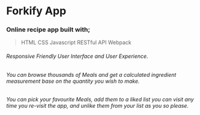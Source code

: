 # Forkify App

### Online recipe app built with;
>HTML
>CSS
>Javascript
>RESTful API
>Webpack

###### Responsive Friendly User Interface and User Experience.
###### You can browse thousands of Meals and get a calculated ingredient measurement base on the quantity you wish to make.
###### You can pick your favourite Meals, add them to a liked list you can visit any time you re-visit the app, and unlike them from your list as you so please.
